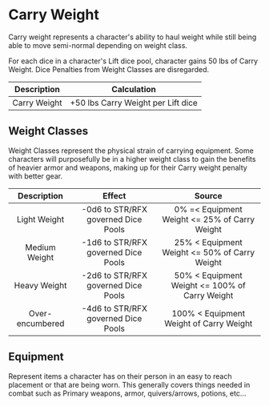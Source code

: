 # Carry Weight

Carry weight represents a character's ability to haul weight while still being able to move semi-normal depending on weight class.

For each dice in a character's Lift dice pool, character gains 50 lbs of Carry Weight. Dice Penalties from Weight Classes are disregarded.

| Description |            Calculation            |
| :----------: | :--------------------------------: |
| Carry Weight | +50 lbs Carry Weight per Lift dice |

## Weight Classes

Weight Classes represent the physical strain of carrying equipment. Some characters will purposefully be in a higher weight class to gain the benefits of heavier armor and weapons, making up for their Carry weight penalty with better gear.

|   Description   |               Effect               |                     Source                     |
| :-------------: | :---------------------------------: | :---------------------------------------------: |
|  Light Weight  | -0d6 to STR/RFX governed Dice Pools | 0% =< Equipment Weight <= 25% of Carry Weight |
|  Medium Weight  | -1d6 to STR/RFX governed Dice Pools |  25% < Equipment Weight <= 50% of Carry Weight  |
|  Heavy Weight  | -2d6 to STR/RFX governed Dice Pools | 50% < Equipment Weight <= 100% of Carry Weight |
| Over-encumbered | -4d6 to STR/RFX governed Dice Pools |    100% < Equipment Weight of Carry Weight    |

## Equipment

Represent items a character has on their person in an easy to reach placement or that are being worn. This generally covers things needed in combat such as Primary weapons, armor, quivers/arrows, potions, etc...
